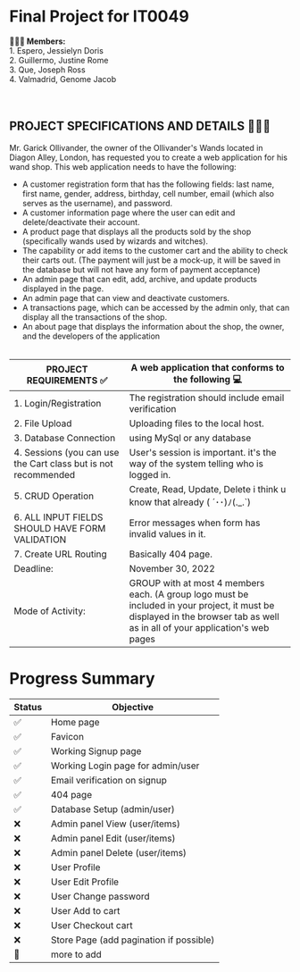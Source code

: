 <h1>
Final Project for IT0049
</h1>
<b>
👷🏾‍♂️ Members:</b><br>
1. Espero, Jessielyn Doris <br>
2. Guillermo, Justine Rome<br>
3. Que, Joseph Ross<br>
4. Valmadrid, Genome Jacob<br>
<br>
<br>
<h2>PROJECT SPECIFICATIONS AND DETAILS 🕵🏾‍♂️</h2>
	
Mr. Garick Ollivander, the owner of the Ollivander's Wands located in Diagon Alley, London, has requested you to create a web application for his wand shop. This web application needs to have the following:

- A customer registration form that has the following fields: last name, first name, gender, address, birthday, cell number, email (which also serves as the username), and password.
- A customer information page where the user can edit and delete/deactivate their account.
- A product page that displays all the products sold by the shop (specifically wands used by wizards and witches).
- The capability or add items to the customer cart and the ability to check their carts out. (The payment will just be a mock-up, it will be saved in the database but will not have any form of payment acceptance)
- An admin page that can edit, add, archive, and update products displayed in the page.
- An admin page that can view and deactivate customers.
- A transactions page, which can be accessed by the admin only, that can display all the transactions of the shop.
- An about page that displays the information about the shop, the owner, and the developers of the application
  <br>
  <br>

<table>
   <thead>
      <tr>
         <th>PROJECT REQUIREMENTS ✅</th>
         <th>A web application that conforms to the following 💻</th>
      </tr>
   </thead>
   <tbody>
      <tr>
         <td>1. Login/Registration	</td>
         <td>The registration should include email verification</td>
      </tr>
      <tr>
         <td>2. File Upload	</td>
         <td>Uploading files to the local host.</td>
      </tr>
      </tr>
      <tr>
         <td>3. Database Connection	</td>
         <td>using MySql or any database</td>
      </tr>
      </tr>
      <tr>
         <td>4. Sessions (you can use the Cart class but is not recommended	</td>
         <td>User's session is important. it's the way of the system telling who is logged in.</td>
      </tr>
      </tr>
      <tr>
         <td>5. CRUD Operation</td>
         <td>Create, Read, Update, Delete i think u know that already ( ´･･)ﾉ(._.`)</td>
      </tr>
      </tr>
      <tr>
         <td>6. ALL INPUT FIELDS SHOULD HAVE FORM VALIDATION</td>
         <td>Error messages when form has invalid values in it.</td>
      </tr>
      <tr>
         <td>7. Create URL Routing	</td>
         <td>Basically 404 page.</td>
      </tr>
      <tr>
         <td>Deadline:	</td>
         <td>November 30, 2022</td>
      </tr>
      <tr>
         <td>Mode of Activity:</td>
         <td>GROUP with at most 4 members each. (A group logo must be included in your project, it must be displayed in the browser tab as well as in all of your application's web pages</td>
      </tr>
   </tbody>
</table>
<h1>
Progress Summary
</h1>
<table>
   <thead>
      <tr>
         <th>Status</th>
         <th>Objective</th>
      </tr>
   </thead>
   <tbody>
      <tr>
         <td>✅</td>
         <td>Home page</td>
      </tr>
      <tr>
         <td>✅</td>
         <td>Favicon</td>
      </tr>
      <tr>
         <td>✅</td>
         <td>Working Signup page</td>
      </tr>
      <tr>
         <td>✅</td>
         <td>Working Login page for admin/user</td>
      </tr>
      <tr>
         <td>✅</td>
         <td>Email verification on signup</td>
      </tr>
      <tr>
         <td>✅</td>
         <td>404 page</td>
      </tr>
      <tr>
         <td>✅</td>
         <td>Database Setup (admin/user)</td>
      </tr>
      <tr>
         <td>❌</td>
         <td>Admin panel View (user/items)</td>
      </tr>
      <tr>
         <td>❌</td>
         <td>Admin panel Edit (user/items)</td>
      </tr>
      <tr>
         <td>❌</td>
         <td>Admin panel Delete (user/items)</td>
      </tr>
      <tr>
         <td>❌</td>
         <td>User Profile</td>
      </tr>
      <tr>
         <td>❌</td>
         <td>User Edit Profile</td>
      </tr>
      <tr>
         <td>❌</td>
         <td>User Change password</td>
      </tr>
      <tr>
         <td>❌</td>
         <td>User Add to cart</td>
      </tr>
      <tr>
         <td>❌</td>
         <td>User Checkout cart</td>
      </tr>
      <tr>
         <td>❌</td>
         <td>Store Page (add pagination if possible)</td>
      </tr>
      <tr>
         <td>🎉</td>
         <td>more to add</td>
      </tr>
      
   </tbody>
</table>
